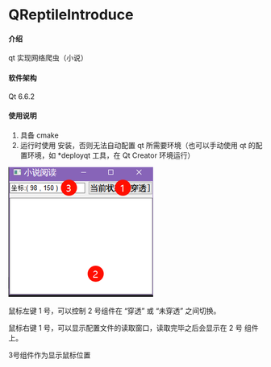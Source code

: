# QReptileIntroduce

#### 介绍
qt 实现网络爬虫（小说）

#### 软件架构
Qt 6.6.2

#### 使用说明

1.  具备 cmake
2.  运行时使用 安装，否则无法自动配置 qt 所需要环境（也可以手动使用 qt 的配置环境，如 *deployqt 工具，在 Qt Creator 环境运行）

![image-20240328225345616](README/image-20240328225345616.png)

鼠标左键 1 号，可以控制 2 号组件在 “穿透” 或 “未穿透” 之间切换。

鼠标右键 1 号，可以显示配置文件的读取窗口，读取完毕之后会显示在 2 号 组件上。

3号组件作为显示鼠标位置
